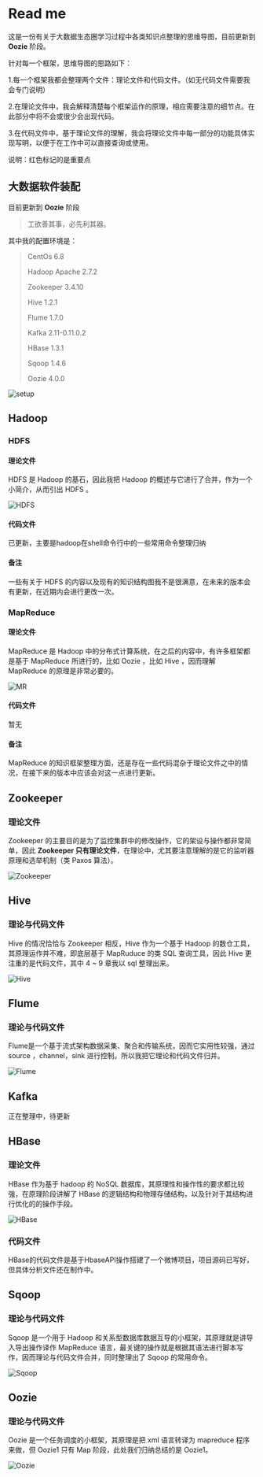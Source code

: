 # Read me		



这是一份有关于大数据生态圈学习过程中各类知识点整理的思维导图，目前更新到 **Oozie** 阶段。



针对每一个框架，思维导图的思路如下：

1.每一个框架我都会整理两个文件：理论文件和代码文件。（如无代码文件需要我会专门说明）

2.在理论文件中，我会解释清楚每个框架运作的原理，相应需要注意的细节点。在此部分中将不会或很少会出现代码。

3.在代码文件中，基于理论文件的理解，我会将理论文件中每一部分的功能具体实现写明，以便于在工作中可以直接查询或使用。



说明：红色标记的是重要点



## 大数据软件装配

目前更新到 **Oozie** 阶段

> 工欲善其事，必先利其器。

其中我的配置环境是：

> CentOs 6.8
>
> Hadoop Apache 2.7.2
>
> Zookeeper 3.4.10
>
> Hive 1.2.1
>
> Flume 1.7.0
>
> Kafka 2.11-0.11.0.2
>
> HBase 1.3.1
>
> Sqoop 1.4.6
>
> Oozie 4.0.0

![setup](README.assets/setup.png)



## Hadoop

### HDFS

#### 理论文件

HDFS 是 Hadoop 的基石，因此我把 Hadoop 的概述与它进行了合并，作为一个小简介，从而引出 HDFS 。



![HDFS](README.assets/HDFS.png)



#### 代码文件

已更新，主要是hadoop在shell命令行中的一些常用命令整理归纳



#### 备注

一些有关于 HDFS 的内容以及现有的知识结构图我不是很满意，在未来的版本会有更新，在近期内会进行更改一次。


### MapReduce

#### 理论文件

MapReduce 是 Hadoop 中的分布式计算系统，在之后的内容中，有许多框架都是基于 MapReduce 所进行的，比如 Oozie ，比如 Hive ，因而理解 MapReduce 的原理是非常必要的。



![MR](README.assets/MR-9047194.png)



#### 代码文件

暂无



#### 备注

MapReduce 的知识框架整理方面，还是存在一些代码混杂于理论文件之中的情况，在接下来的版本中应该会对这一点进行更新。



## Zookeeper

### 理论文件

Zookeeper 的主要目的是为了监控集群中的修改操作，它的架设与操作都非常简单，因此 **Zookeeper 只有理论文件**，在理论中，尤其要注意理解的是它的监听器原理和选举机制（类 Paxos 算法）。

![Zookeeper](README.assets/Zookeeper.png)



## Hive

### 理论与代码文件

Hive 的情况恰恰与 Zookeeper 相反，Hive 作为一个基于 Hadoop 的数仓工具，其原理运作并不难，即底层基于 MapRuduce 的类 SQL 查询工具，因此 Hive 更注重的是代码文件，其中 4 ~ 9 章我以 sql 整理出来。

![Hive](README.assets/Hive.png)

## Flume

### 理论与代码文件

Flume是一个基于流式架构数据采集、聚合和传输系统，因而它实用性较强，通过source ，channel，sink 进行控制。所以我把它理论和代码文件归并。

![Flume](README.assets/Flume.png)

## Kafka

正在整理中，待更新

## HBase

### 理论文件

HBase 作为基于 hadoop 的 NoSQL 数据库，其原理性和操作性的要求都比较强，在原理阶段讲解了 HBase 的逻辑结构和物理存储结构，以及针对于其结构进行优化的的操作手段。

![HBase](README.assets/HBase.png)

### 代码文件

HBase的代码文件是基于HbaseAPI操作搭建了一个微博项目，项目源码已写好，但具体分析文件还在制作中。

## Sqoop

### 理论与代码文件

Sqoop 是一个用于 Hadoop 和关系型数据库数据互导的小框架，其原理就是讲导入导出操作译作 MapReduce 语言，最关键的操作就是根据其语法进行脚本写作，因而理论与代码文件合并，同时整理出了 Sqoop 的常用命令。

![Sqoop](README.assets/Sqoop.png)

## Oozie

### 理论与代码文件

Oozie 是一个任务调度的小框架，其原理是把 xml 语言转译为 mapreduce 程序来做，但 Oozie1 只有 Map 阶段，此处我们归纳总结的是 Oozie1。

![Oozie](README.assets/Oozie.png)